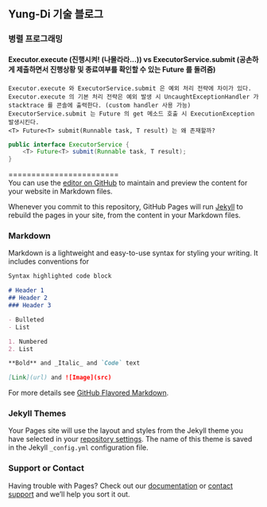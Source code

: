 ## Yung-Di 기술 블로그
### 병렬 프로그래밍    
#### Executor.execute (진행시켜! (나몰라라...)) vs ExecutorService.submit (공손하게 제출하면서 진행상황 및 종료여부를 확인할 수 있는 Future 를 돌려줌)
```
Executor.execute 와 ExecutorService.submit 은 예외 처리 전략에 차이가 있다.  
Executor.execute 의 기본 처리 전략은 예외 발생 시 UncaughtExceptionHandler 가 stacktrace 를 콘솔에 출력한다. (custom handler 사용 가능) 
ExecutorService.submit 는 Future 의 get 메소드 호출 시 ExecutionException 발생시킨다.
<T> Future<T> submit(Runnable task, T result) 는 왜 존재할까? 
```

```java
public interface ExecutorService {
    <T> Future<T> submit(Runnable task, T result);
}
```

========================  
You can use the [editor on GitHub](https://github.com/Yungdi/Yungdi.github.io/edit/master/README.md) to maintain and preview the content for your website in Markdown files.

Whenever you commit to this repository, GitHub Pages will run [Jekyll](https://jekyllrb.com/) to rebuild the pages in your site, from the content in your Markdown files.

### Markdown

Markdown is a lightweight and easy-to-use syntax for styling your writing. It includes conventions for

```markdown
Syntax highlighted code block

# Header 1
## Header 2
### Header 3

- Bulleted
- List

1. Numbered
2. List

**Bold** and _Italic_ and `Code` text

[Link](url) and ![Image](src)
```

For more details see [GitHub Flavored Markdown](https://guides.github.com/features/mastering-markdown/).

### Jekyll Themes

Your Pages site will use the layout and styles from the Jekyll theme you have selected in your [repository settings](https://github.com/Yungdi/Yungdi.github.io/settings). The name of this theme is saved in the Jekyll `_config.yml` configuration file.

### Support or Contact

Having trouble with Pages? Check out our [documentation](https://help.github.com/categories/github-pages-basics/) or [contact support](https://github.com/contact) and we’ll help you sort it out.

<mxfile host="www.draw.io" modified="2019-11-22T07:27:25.069Z" agent="Mozilla/5.0 (Macintosh; Intel Mac OS X 10_14_6) AppleWebKit/537.36 (KHTML, like Gecko) Chrome/78.0.3904.97 Safari/537.36" etag="tIJoxi5KbqdbIRYhcwSA" version="12.2.9" type="github" pages="1">
  <diagram name="Page-1" id="97916047-d0de-89f5-080d-49f4d83e522f">
    <mxGraphModel dx="1426" dy="794" grid="1" gridSize="10" guides="1" tooltips="1" connect="1" arrows="1" fold="1" page="1" pageScale="1.5" pageWidth="1169" pageHeight="827" background="#ffffff" math="0" shadow="0">
      <root>
        <mxCell id="0"/>
        <mxCell id="1" parent="0"/>
        <mxCell id="Gr3s9tRPsxVrafdJNDCz-60" value="" style="edgeStyle=orthogonalEdgeStyle;rounded=0;orthogonalLoop=1;jettySize=auto;html=1;" edge="1" parent="1" source="2" target="Gr3s9tRPsxVrafdJNDCz-59">
          <mxGeometry relative="1" as="geometry"/>
        </mxCell>
        <mxCell id="2" value="programming study" style="rounded=1;fillColor=#10739E;strokeColor=none;shadow=1;gradientColor=none;fontStyle=1;fontColor=#FFFFFF;fontSize=14;" parent="1" vertex="1">
          <mxGeometry x="672" y="205.5" width="200" height="60" as="geometry"/>
        </mxCell>
        <mxCell id="Gr3s9tRPsxVrafdJNDCz-59" value="java" style="rounded=1;fillColor=#10739E;strokeColor=none;shadow=1;gradientColor=none;fontStyle=1;fontColor=#FFFFFF;fontSize=14;" vertex="1" parent="1">
          <mxGeometry x="672" y="345.5" width="200" height="60" as="geometry"/>
        </mxCell>
      </root>
    </mxGraphModel>
  </diagram>
</mxfile>
